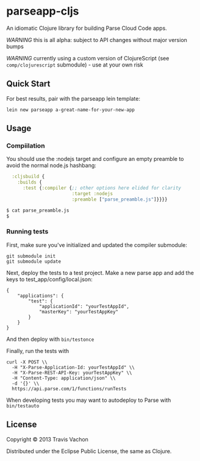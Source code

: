 # parseapp-cljs

An idiomatic Clojure library for building Parse Cloud Code apps.

*WARNING* this is all alpha: subject to API changes without major version bumps

*WARNING* currently using a custom version of ClojureScript (see `comp/clojurescript` submodule) - use at your own risk

## Quick Start

For best results, pair with the parseapp lein template:

```
lein new parseapp a-great-name-for-your-new-app
```

## Usage

### Compiilation

You should use the :nodejs target and configure an empty preamble to avoid the
normal node.js hashbang:

```cljs
  :cljsbuild {
    :builds {
      :test {:compiler {;; other options here elided for clarity
                        :target :nodejs
                        :preamble ["parse_preamble.js"]}}}}
```

```sh
$ cat parse_preamble.js
$
```

### Running tests

First, make sure you've initialized and updated the compiler submodule:

```
git submodule init
git submodule update
```

Next, deploy the tests to a test project. Make a new parse app and add the keys to test_app/config/local.json:

```
{
    "applications": {
        "test": {
            "applicationId": "yourTestAppId",
            "masterKey": "yourTestAppKey"
        }
    }
}
```

And then deploy with `bin/testonce`

Finally, run the tests with

```
curl -X POST \\
  -H "X-Parse-Application-Id: yourTestAppId" \\
  -H "X-Parse-REST-API-Key: yourTestAppKey" \\
  -H "Content-Type: application/json" \\
  -d '{}' \\
  https://api.parse.com/1/functions/runTests
```

When developing tests you may want to autodeploy to Parse with `bin/testauto`

## License

Copyright © 2013 Travis Vachon

Distributed under the Eclipse Public License, the same as Clojure.
